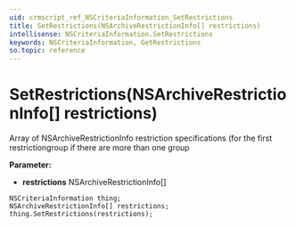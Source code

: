 ```yaml
---
uid: crmscript_ref_NSCriteriaInformation_SetRestrictions
title: SetRestrictions(NSArchiveRestrictionInfo[] restrictions)
intellisense: NSCriteriaInformation.SetRestrictions
keywords: NSCriteriaInformation, GetRestrictions
so.topic: reference
---
```


# SetRestrictions(NSArchiveRestrictionInfo[] restrictions)

Array of NSArchiveRestrictionInfo restriction specifications (for the first restrictiongroup if there are more than one group

**Parameter:** 
 - **restrictions** NSArchiveRestrictionInfo[]

```crmscript
NSCriteriaInformation thing;
NSArchiveRestrictionInfo[] restrictions;
thing.SetRestrictions(restrictions);
```


